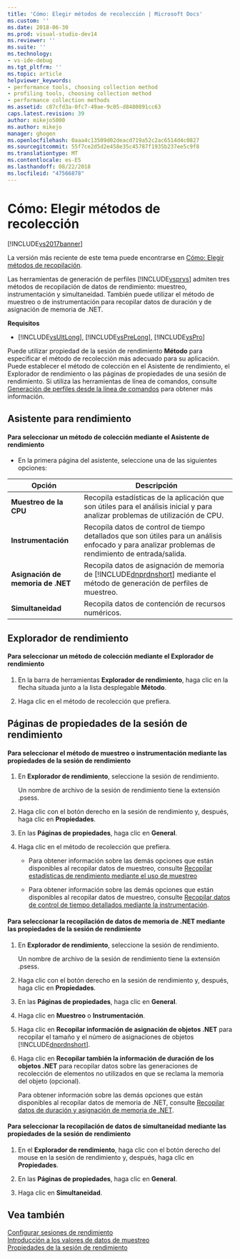 ```yaml
---
title: 'Cómo: Elegir métodos de recolección | Microsoft Docs'
ms.custom: ''
ms.date: 2018-06-30
ms.prod: visual-studio-dev14
ms.reviewer: ''
ms.suite: ''
ms.technology:
- vs-ide-debug
ms.tgt_pltfrm: ''
ms.topic: article
helpviewer_keywords:
- performance tools, choosing collection method
- profiling tools, choosing collection method
- performance collection methods
ms.assetid: c87cfd3a-0fc7-49ae-9c05-d8480891cc63
caps.latest.revision: 39
author: mikejo5000
ms.author: mikejo
manager: ghogen
ms.openlocfilehash: 0aaa4c13509d02deacd719a52c2ac6514d4c0827
ms.sourcegitcommit: 55f7ce2d5d2e458e35c45787f1935b237ee5c9f8
ms.translationtype: MT
ms.contentlocale: es-ES
ms.lasthandoff: 08/22/2018
ms.locfileid: "47566878"
---
```

# <a name="how-to-choose-collection-methods"></a>Cómo: Elegir métodos de recolección
[!INCLUDE[vs2017banner](../includes/vs2017banner.md)]

La versión más reciente de este tema puede encontrarse en [Cómo: Elegir métodos de recopilación](https://docs.microsoft.com/visualstudio/profiling/how-to-choose-collection-methods).  
  
Las herramientas de generación de perfiles [!INCLUDE[vsprvs](../includes/vsprvs-md.md)] admiten tres métodos de recopilación de datos de rendimiento: muestreo, instrumentación y simultaneidad. También puede utilizar el método de muestreo o de instrumentación para recopilar datos de duración y de asignación de memoria de .NET.  
  
 **Requisitos**  
  
-   [!INCLUDE[vsUltLong](../includes/vsultlong-md.md)], [!INCLUDE[vsPreLong](../includes/vsprelong-md.md)], [!INCLUDE[vsPro](../includes/vspro-md.md)]  
  
 Puede utilizar propiedad de la sesión de rendimiento **Método** para especificar el método de recolección más adecuado para su aplicación. Puede establecer el método de colección en el Asistente de rendimiento, el Explorador de rendimiento o las páginas de propiedades de una sesión de rendimiento. Si utiliza las herramientas de línea de comandos, consulte [Generación de perfiles desde la línea de comandos](../profiling/using-the-profiling-tools-from-the-command-line.md) para obtener más información.  
  
## <a name="performance-wizard"></a>Asistente para rendimiento  
  
#### <a name="to-select-a-collection-method-using-the-performance-wizard"></a>Para seleccionar un método de colección mediante el Asistente de rendimiento  
  
-   En la primera página del asistente, seleccione una de las siguientes opciones:  
  
|Opción|Descripción|  
|------------|-----------------|  
|**Muestreo de la CPU**|Recopila estadísticas de la aplicación que son útiles para el análisis inicial y para analizar problemas de utilización de CPU.|  
|**Instrumentación**|Recopila datos de control de tiempo detallados que son útiles para un análisis enfocado y para analizar problemas de rendimiento de entrada/salida.|  
|**Asignación de memoria de .NET**|Recopila datos de asignación de memoria de [!INCLUDE[dnprdnshort](../includes/dnprdnshort-md.md)] mediante el método de generación de perfiles de muestreo.|  
|**Simultaneidad**|Recopila datos de contención de recursos numéricos.|  
  
## <a name="performance-explorer"></a>Explorador de rendimiento  
  
#### <a name="to-select-a-collection-method-using-performance-explorer"></a>Para seleccionar un método de colección mediante el Explorador de rendimiento  
  
1.  En la barra de herramientas **Explorador de rendimiento**, haga clic en la flecha situada junto a la lista desplegable **Método**.  
  
2.  Haga clic en el método de recolección que prefiera.  
  
## <a name="performance-session-property-pages"></a>Páginas de propiedades de la sesión de rendimiento  
  
#### <a name="to-select-the-sampling-or-instrumentation-method-using-performance-session-properties"></a>Para seleccionar el método de muestreo o instrumentación mediante las propiedades de la sesión de rendimiento  
  
1.  En **Explorador de rendimiento**, seleccione la sesión de rendimiento.  
  
     Un nombre de archivo de la sesión de rendimiento tiene la extensión .psess.  
  
2.  Haga clic con el botón derecho en la sesión de rendimiento y, después, haga clic en **Propiedades**.  
  
3.  En las **Páginas de propiedades**, haga clic en **General**.  
  
4.  Haga clic en el método de recolección que prefiera.  
  
    -   Para obtener información sobre las demás opciones que están disponibles al recopilar datos de muestreo, consulte [Recopilar estadísticas de rendimiento mediante el uso de muestreo](../profiling/collecting-performance-statistics-by-using-sampling.md)  
  
    -   Para obtener información sobre las demás opciones que están disponibles al recopilar datos de muestreo, consulte [Recopilar datos de control de tiempo detallados mediante la instrumentación](../profiling/collecting-detailed-timing-data-by-using-instrumentation.md).  
  
#### <a name="to-select-net-memory-data-collection-by-using-performance-session-properties"></a>Para seleccionar la recopilación de datos de memoria de .NET mediante las propiedades de la sesión de rendimiento  
  
1.  En **Explorador de rendimiento**, seleccione la sesión de rendimiento.  
  
     Un nombre de archivo de la sesión de rendimiento tiene la extensión .psess.  
  
2.  Haga clic con el botón derecho en la sesión de rendimiento y, después, haga clic en **Propiedades**.  
  
3.  En las **Páginas de propiedades**, haga clic en **General**.  
  
4.  Haga clic en **Muestreo** o **Instrumentación**.  
  
5.  Haga clic en **Recopilar información de asignación de objetos .NET** para recopilar el tamaño y el número de asignaciones de objetos [!INCLUDE[dnprdnshort](../includes/dnprdnshort-md.md)].  
  
6.  Haga clic en **Recopilar también la información de duración de los objetos .NET** para recopilar datos sobre las generaciones de recolección de elementos no utilizados en que se reclama la memoria del objeto (opcional).  
  
     Para obtener información sobre las demás opciones que están disponibles al recopilar datos de memoria de .NET, consulte [Recopilar datos de duración y asignación de memoria de .NET](../profiling/collecting-dotnet-memory-allocation-and-lifetime-data.md).  
  
#### <a name="to-select-concurrency-data-collection-by-using-performance-session-properties"></a>Para seleccionar la recopilación de datos de simultaneidad mediante las propiedades de la sesión de rendimiento  
  
1.  En el **Explorador de rendimiento**, haga clic con el botón derecho del mouse en la sesión de rendimiento y, después, haga clic en **Propiedades**.  
  
2.  En las **Páginas de propiedades**, haga clic en **General**.  
  
3.  Haga clic en **Simultaneidad**.  
  
## <a name="see-also"></a>Vea también  
 [Configurar sesiones de rendimiento](../profiling/configuring-performance-sessions.md)   
 [Introducción a los valores de datos de muestreo](../profiling/understanding-sampling-data-values.md)   
 [Propiedades de la sesión de rendimiento](../profiling/performance-session-properties.md)



